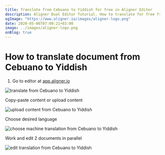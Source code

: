 ```yaml
---
title: Translate from Cebuano to Yiddish for free in Aligner Editor
description: Aligner Dual Editor Tutorial. How to translate for free from Cebuano to Yiddish. Aligner is multilingual document management platform. 
ogImage: "https://www.aligner.io/images/aligner-logo.png"
date: 2020-05-06T07:09:21+03:00
image: ../images/aligner-logo.png
onBlog: true
---
```


# How to translate document from Cebuano to Yiddish

1. Go to editor at [app.aligner.io](https://app.aligner.io "Aligner App web page")

![translate from Cebuano to Yiddish](../aligner-blank-editor.png "translate from Cebuano to Yiddish")

Copy-paste content or upload content

![upload content from Cebuano to Yiddish](../aligner-uploaded-document.png "upload content from Cebuano to Yiddish")

Choose desired language

![choose machine translation from Cebuano to Yiddish](../aligner-language-dropdown.png "choose machine translation from Cebuano to Yiddish")

Work and edit 2 documents in parallel

![edit translation from Cebuano to Yiddish](../aligner-double-sitded-editor.png "edit translation from Cebuano to Yiddish")


